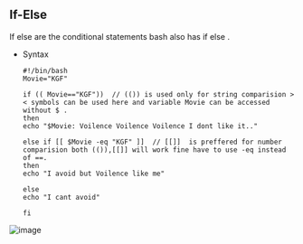 ## If-Else

If else are the conditional statements bash also has if else .

* Syntax

  ```
  #!/bin/bash
  Movie="KGF"
  
  if (( Movie=="KGF"))  // (()) is used only for string comparision > < symbols can be used here and variable Movie can be accessed without $ .
  then
  echo "$Movie: Voilence Voilence Voilence I dont like it.."

  else if [[ $Movie -eq "KGF" ]]  // [[]]  is preffered for number comparision both (()),[[]] will work fine have to use -eq instead of ==.
  then
  echo "I avoid but Voilence like me"
  
  else 
  echo "I cant avoid"
  
  fi
  
  ```


![image](https://github.com/user-attachments/assets/ae487784-858d-4492-9125-8c0da9cc2713)




